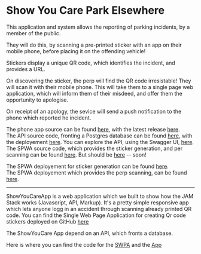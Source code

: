 # Show You Care Park Elsewhere

This application and system allows the reporting of parking incidents, by a member of the public.

They will do this, by scanning a pre-printed sticker with an app on their mobile phone, before placing it on the offending vehicle!

Stickers display a unique QR code, which identifies the incident, and provides a URL.

On discovering the sticker, the perp will find the QR code irresistable! They will scan it with their mobile phone. This will take them to a single page web application, which will inform them of their misdeed, and offer them the opportunity to apologise.

On receipt of an apology, the sevice will send a push notification to the phone which reported he incident.

The phone app source can be found [here](https://github.com/TheAntiParkingCompany/ShowYouCareApp),  with the latest release [here](https://github.com/TheAntiParkingCompany/ShowYouCare/tree/master/releases).  
The API source code, fronting a Postgres database can be found [here](https://github.com/TheAntiParkingCompany/3rd-attempt), with the deployement [here](https://anti-parking-api.herokuapp.com/). You can explore the API, using the Swagger UI, [here](https://anti-parking-api.herokuapp.com/docs).    
The SPWA source code, which provides the sticker generation, and per scanning can be found [here](https://github.com/TheAntiParkingCompany/SPWA_GenerateStickers).  But should be [here](https://theantiparkingcompany.github.io/ShowYouCare/) -- soon!  

The SPWA deployement for sticker generation can be found [here](https://cerealsuperhero.github.io/SPWA_GenerateStickers/generate/).   
The SPWA deployement which provides the perp scanning, can be found [here](https://cerealsuperhero.github.io/SPWA_GenerateStickers/response/).  


----------

ShowYouCareApp is a web application which we built to show how the JAM Stack works (Javascript, API, Markup). 
It's a pretty simple responsive app which lets anyone logg in an accident through scanning already printed QR code.
You can find the Single Web Page Application for creating Qr code stickers deployed on GitHub [here](https://github.com/TheAntiParkingCompany/SPWA_GenerateStickers)

The ShowYouCare App depend on an API, which fronts a database. 

Here is where you can find the code for the [SWPA](https://github.com/TheAntiParkingCompany/SPWA_GenerateStickers) and the [App](https://github.com/TheAntiParkingCompany/ShowYouCareApp)

